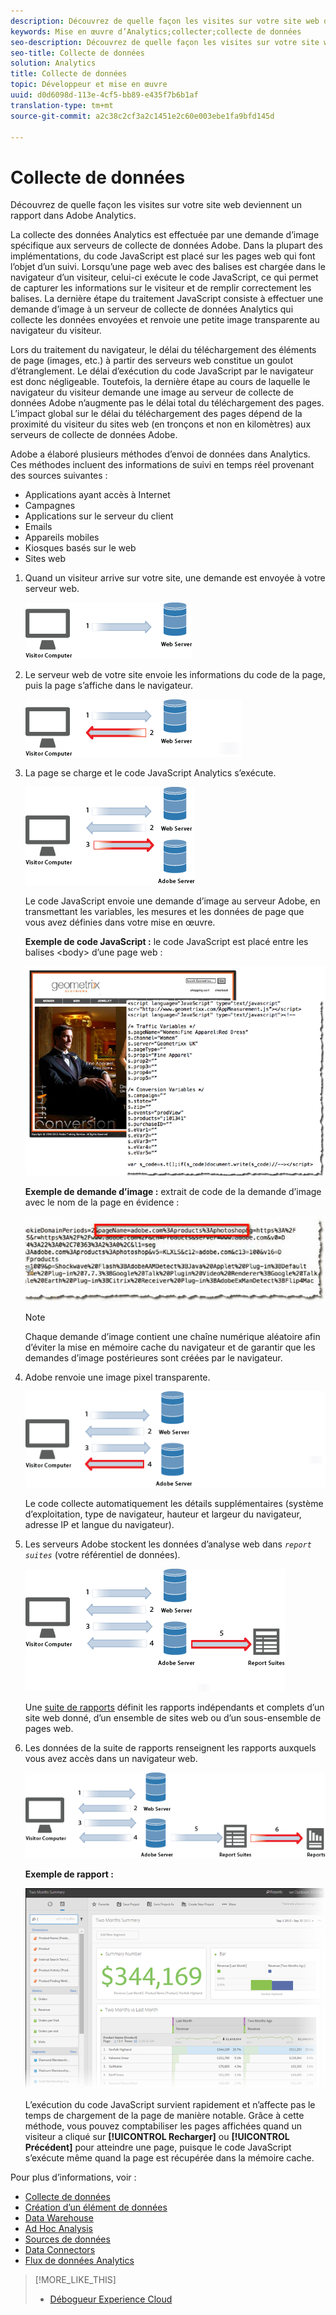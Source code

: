 ```yaml
---
description: Découvrez de quelle façon les visites sur votre site web deviennent un rapport dans Adobe Analytics.
keywords: Mise en œuvre d’Analytics;collecter;collecte de données
seo-description: Découvrez de quelle façon les visites sur votre site web deviennent un rapport dans Adobe Analytics.
seo-title: Collecte de données
solution: Analytics
title: Collecte de données
topic: Développeur et mise en œuvre
uuid: d0d6098d-113e-4cf5-bb89-e435f7b6b1af
translation-type: tm+mt
source-git-commit: a2c38c2cf3a2c1451e2c60e003ebe1fa9bfd145d

---
```



# Collecte de données

Découvrez de quelle façon les visites sur votre site web deviennent un rapport dans Adobe Analytics.

La collecte des données Analytics est effectuée par une demande d’image spécifique aux serveurs de collecte de données Adobe. Dans la plupart des implémentations, du code JavaScript est placé sur les pages web qui font l’objet d’un suivi. Lorsqu’une page web avec des balises est chargée dans le navigateur d’un visiteur, celui-ci exécute le code JavaScript, ce qui permet de capturer les informations sur le visiteur et de remplir correctement les balises. La dernière étape du traitement JavaScript consiste à effectuer une demande d’image à un serveur de collecte de données Analytics qui collecte les données envoyées et renvoie une petite image transparente au navigateur du visiteur.

Lors du traitement du navigateur, le délai du téléchargement des éléments de page (images, etc.) à partir des serveurs web constitue un goulot d’étranglement. Le délai d’exécution du code JavaScript par le navigateur est donc négligeable. Toutefois, la dernière étape au cours de laquelle le navigateur du visiteur demande une image au serveur de collecte de données Adobe n’augmente pas le délai total du téléchargement des pages. L’impact global sur le délai du téléchargement des pages dépend de la proximité du visiteur du sites web (en tronçons et non en kilomètres) aux serveurs de collecte de données Adobe.

Adobe a élaboré plusieurs méthodes d’envoi de données dans Analytics. Ces méthodes incluent des informations de suivi en temps réel provenant des sources suivantes :

* Applications ayant accès à Internet
* Campagnes
* Applications sur le serveur du client
* Emails
* Appareils mobiles
* Kiosques basés sur le web
* Sites web

<!-- 

<p>Need to reconcile with Data Collection topics in the user guide, in this guide, and in reference. </p>

 -->

1. Quand un visiteur arrive sur votre site, une demande est envoyée à votre serveur web.

   ![](assets/how-data-is-collected-1.png)

1. Le serveur web de votre site envoie les informations du code de la page, puis la page s’affiche dans le navigateur.

   ![](assets/how-data-is-collected-2.png)

1. La page se charge et le code JavaScript Analytics s’exécute.

   ![](assets/how-data-is-collected-3.png)

   Le code JavaScript envoie une demande d’image au serveur Adobe, en transmettant les variables, les mesures et les données de page que vous avez définies dans votre mise en œuvre.

   **Exemple de code JavaScript :** le code JavaScript est placé entre les balises &lt;body&gt; d’une page web :

   ![](assets/code-example-geometrixx.png)

   **Exemple de demande d’image :** extrait de code de la demande d’image avec le nom de la page en évidence :

   ![](assets/image-request-snippet.png)

   >[!NOTE]
   >
   >Chaque demande d’image contient une chaîne numérique aléatoire afin d’éviter la mise en mémoire cache du navigateur et de garantir que les demandes d’image postérieures sont créées par le navigateur.

1. Adobe renvoie une image pixel transparente.

   ![](assets/how-data-is-collected-4.png)

   Le code collecte automatiquement les détails supplémentaires (système d’exploitation, type de navigateur, hauteur et largeur du navigateur, adresse IP et langue du navigateur).

1. Les serveurs Adobe stockent les données d’analyse web dans *`report suites`* (votre référentiel de données).

   ![](assets/how-data-is-collected-5.png)

   Une [suite de rapports](https://marketing.adobe.com/resources/help/en_US/reference/report_suites_admin.html) définit les rapports indépendants et complets d’un site web donné, d’un ensemble de sites web ou d’un sous-ensemble de pages web.

1. Les données de la suite de rapports renseignent les rapports auxquels vous avez accès dans un navigateur web.

   ![](assets/how-data-is-collected-6.png)

   **Exemple de rapport :**

   ![](assets/two-months-summary-project.png)

   L’exécution du code JavaScript survient rapidement et n’affecte pas le temps de chargement de la page de manière notable. Grâce à cette méthode, vous pouvez comptabiliser les pages affichées quand un visiteur a cliqué sur **[!UICONTROL Recharger]** ou **[!UICONTROL Précédent]** pour atteindre une page, puisque le code JavaScript s’exécute même quand la page est récupérée dans la mémoire cache.

Pour plus d’informations, voir :

* [Collecte de données](../../implement/js-implementation/data-collection/query-parameters.md)
* [Création d’un élément de données](../../implement/c-implement-with-dtm/t-data-element.md#task_962EF08CE2AE49B3B739295F6E4792C2)
* [Data Warehouse](https://marketing.adobe.com/resources/help/en_US/reference/data_warehouse.html)
* [Ad Hoc Analysis](https://marketing.adobe.com/resources/help/en_US/dsc/c_getting_started.html)
* [Sources de données](https://marketing.adobe.com/resources/help/en_US/whitepapers/ftp/ftp_datasources.html)
* [Data Connectors](https://marketing.adobe.com/resources/help/en_US/whitepapers/ftp/ftp_genesis.html)
* [Flux de données Analytics](/help/export/analytics-data-feed/c-getstarted/data-feed-overview.md)

>[!MORE_LIKE_THIS]
>       
>* [Débogueur Experience Cloud](/help/implement/impl-testing/debugger.md)


